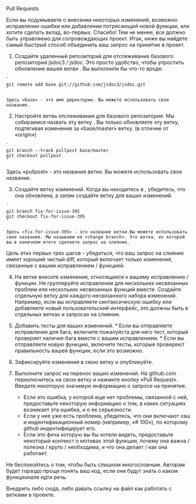 Pull Requests

Если вы подумываете о внесении некоторых изменений, возможно исправлении ошибки или добавлении потрясающей новой функции, или хотите сделать вклад, во-первых. Cпасибо! Тем не менее, все должно быть управляемо для сопровождающих проект. Итак, ниже вы найдете самый быстрый способ объединить ваш запрос на принятие в проект.


1.    Создайте удаленный репозиторий для отслеживания базового репозитория jsdoc3 / jsdoc. Это просто удобство, чтобы упростить обновление вашей ветви  <tracking branch>. Вы выполнили бы что-то вроде:

    `
    git remote add base git://github.com/jsdoc3/jsdoc.git
    `

    Здесь «base» - это имя директории. Вы можете использовать свое название.

2.    Настройте ветвь отслеживания для базового репозитория. Мы собираемся назвать эту ветку <tracking branch>. Вы только обновляете эту ветку, подтягивая изменения за «base/master» ветку. (в отличие от «origin»)

    `
    git branch --track pullpost base/master
    git checkout pullpost
    `

  Здесь «pullpost» - это название ветки.  Вы можете использовать свое название.

3.   Создайте ветку изменений. Когда вы находитесь в <tracking branch>, убедитесь, что она обновлена, а затем создайте ветку для ваших изменений.

    `
    git branch fix-for-issue-395
    git checkout fix-for-issue-395
    `

    Здесь «fix-for-issue-395» - это название ветки.Вы можете использовать свое название. Мы называем ее <change branch>. Это ветка, из которой вы в конечном итоге сделаете запрос на слияние.

Цель этих первых трех шагов - убедиться, что ваш запрос на слияние имеет хороший чистый diff, который включает только изменения, связанные с вашим исправлением / функцией.

4.    На ветке <change branch> внесите изменения, относящиеся к вашему исправлению / функции. Не группируйте исправления для нескольких несвязанных проблем или нескольких несвязанных функций вместе. Создайте отдельную ветку для каждого несвязанного набора изменений. Например, если вы исправляете синтаксическую ошибку или добавляете новый пользовательский интерфейс, это должны быть в отдельных ветках и запросах на слияние.


5.    Добавить тесты для ваших изменений. 
    *   Если вы отправляете исправление для бага, включите пожалуйста для него тест, который проверяет наличие бага вместе с вашим исправлением.
    *    Если вы отправляете новую функцию, включите тесты, которые проверяют правильность вашей функции, если это возможно. 


6. Зафиксируйте изменения в свою ветку и опубликуйте. 

7.  Выполните запрос на перенос ваших изменений. На github.com переключитесь на свою ветку <change branch> и нажмите кнопку «Pull Request». Введите некоторую значимую информацию о запросе на принятие.

    *    Если это ошибка, у которой еще нет проблемы, связанной с ней, предоставьте некоторую информацию о том, в каких ситуациях возникает эта ошибка, и о ее серьезности. 
    *   Если у нее уже есть проблема, убедитесь, что они включают хэш и индентификационный номер (например, «# 100»), по которому github индентифицирует его.
    *   Если это фича которую вы бы хотели видеть, предоставьте некоторый контекст о мотивах этой функции, почему она важна / полезна / круто / необходима, и что она делает / как она работает. 
    
Не беспокойтесь о том, чтобы быть слишком многословным. Авторам будет гораздо проще понять ваш код, если они будут знать о каком функционале идти речь.


Внедрить либо сюда, либо давать ссылку на файл как работать с ветками в проекте.